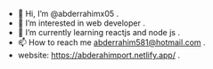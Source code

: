 - 👋 Hi, I’m @abderrahimx05 .
- 👀 I’m interested in web developer .
- 🌱 I’m currently learning reactjs and node js .
- 📫 How to reach me abderrahim581@hotmail.com .
- website: https://abderahimport.netlify.app/ .


